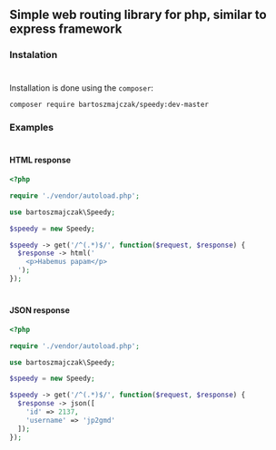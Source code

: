 ## Simple web routing library for php, similar to express framework

### Instalation

#
Installation is done using the `composer`:
```bash
composer require bartoszmajczak/speedy:dev-master
```

### Examples

#

#### HTML response

```php
<?php

require './vendor/autoload.php';

use bartoszmajczak\Speedy;

$speedy = new Speedy;

$speedy -> get('/^(.*)$/', function($request, $response) {
  $response -> html('
    <p>Habemus papam</p>
  ');
});
```

#

#### JSON response

```php
<?php

require './vendor/autoload.php';

use bartoszmajczak\Speedy;

$speedy = new Speedy;

$speedy -> get('/^(.*)$/', function($request, $response) {
  $response -> json([
    'id' => 2137,
    'username' => 'jp2gmd'
  ]);
});
```